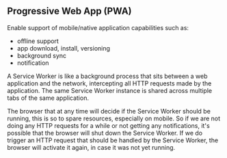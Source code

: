 ## Progressive Web App (PWA)

Enable support of mobile/native application capabilities such as:
  - offline support
  - app download, install, versioning
  - background sync
  - notification
 
A Service Worker is like a background process that sits between a web application and the network, intercepting all HTTP requests made by the application.
The same Service Worker instance is shared across multiple tabs of the same application. 
 
The browser that at any time will decide if the Service Worker should be running, this is so to spare resources, especially on mobile.
So if we are not doing any HTTP requests for a while or not getting any notifications, it's possible that the browser will shut down the Service Worker.
If we do trigger an HTTP request that should be handled by the Service Worker, the browser will activate it again, in case it was not yet running. 

